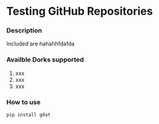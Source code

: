 # Testing GitHub Repositories 

### Description
Included are hahahhfdafda

### Availble Dorks supported
1. xxx
2. xxx
3. xxx


### How to use
```
pip install gdat
```